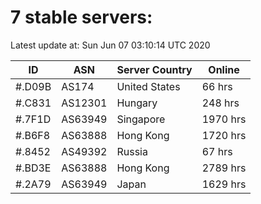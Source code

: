 # 7 stable servers:

Latest update at: Sun Jun 07 03:10:14 UTC 2020

| ID | ASN | Server Country | Online |
| -- | --- | -------------- | ------ |
| #.D09B | AS174 | United States | 66 hrs |
| #.C831 | AS12301 | Hungary | 248 hrs |
| #.7F1D | AS63949 | Singapore | 1970 hrs |
| #.B6F8 | AS63888 | Hong Kong | 1720 hrs |
| #.8452 | AS49392 | Russia | 67 hrs |
| #.BD3E | AS63888 | Hong Kong | 2789 hrs |
| #.2A79 | AS63949 | Japan | 1629 hrs |


